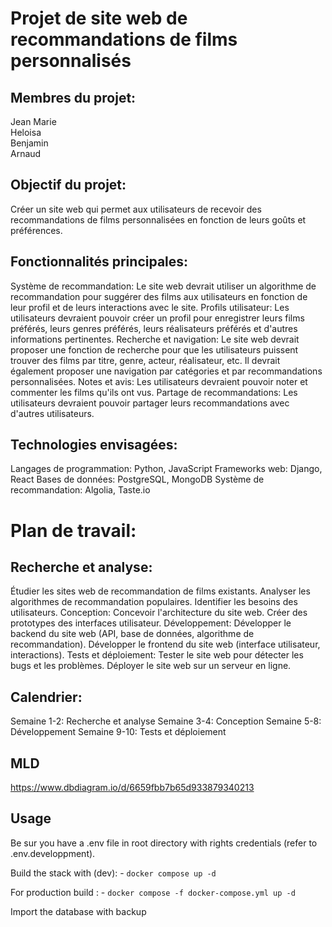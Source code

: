 # Projet de site web de recommandations de films personnalisés

## Membres du projet:

Jean Marie\
Heloisa\
Benjamin\
Arnaud

## Objectif du projet:

Créer un site web qui permet aux utilisateurs de recevoir des recommandations de films personnalisées en fonction de leurs goûts et préférences.

## Fonctionnalités principales:

Système de recommandation: Le site web devrait utiliser un algorithme de recommandation pour suggérer des films aux utilisateurs en fonction de leur profil et de leurs interactions avec le site.
Profils utilisateur: Les utilisateurs devraient pouvoir créer un profil pour enregistrer leurs films préférés, leurs genres préférés, leurs réalisateurs préférés et d'autres informations pertinentes.
Recherche et navigation: Le site web devrait proposer une fonction de recherche pour que les utilisateurs puissent trouver des films par titre, genre, acteur, réalisateur, etc. Il devrait également proposer une navigation par catégories et par recommandations personnalisées.
Notes et avis: Les utilisateurs devraient pouvoir noter et commenter les films qu'ils ont vus.
Partage de recommandations: Les utilisateurs devraient pouvoir partager leurs recommandations avec d'autres utilisateurs.

## Technologies envisagées:

Langages de programmation: Python, JavaScript
Frameworks web: Django, React
Bases de données: PostgreSQL, MongoDB
Système de recommandation: Algolia, Taste.io

# Plan de travail:

## Recherche et analyse:

Étudier les sites web de recommandation de films existants.
Analyser les algorithmes de recommandation populaires.
Identifier les besoins des utilisateurs.
Conception:
Concevoir l'architecture du site web.
Créer des prototypes des interfaces utilisateur.
Développement:
Développer le backend du site web (API, base de données, algorithme de recommandation).
Développer le frontend du site web (interface utilisateur, interactions).
Tests et déploiement:
Tester le site web pour détecter les bugs et les problèmes.
Déployer le site web sur un serveur en ligne.

## Calendrier:

Semaine 1-2: Recherche et analyse
Semaine 3-4: Conception
Semaine 5-8: Développement
Semaine 9-10: Tests et déploiement

## MLD

https://www.dbdiagram.io/d/6659fbb7b65d933879340213

## Usage

Be sur you have a .env file in root directory with rights credentials (refer to .env.developpment).

Build the stack with (dev):
    - `docker compose up -d`

For production build : 
    - `docker compose -f docker-compose.yml up -d`
    
Import the database with backup